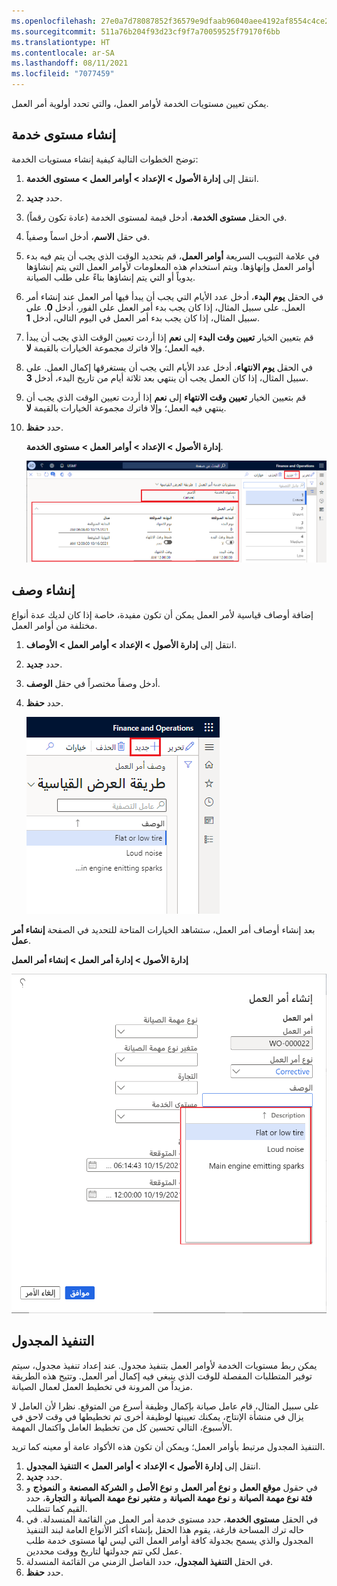 ```yaml
---
ms.openlocfilehash: 27e0a7d78087852f36579e9dfaab96040aee4192af8554c4ce23a1ed6d4e5483
ms.sourcegitcommit: 511a76b204f93d23cf9f7a70059525f79170f6bb
ms.translationtype: HT
ms.contentlocale: ar-SA
ms.lasthandoff: 08/11/2021
ms.locfileid: "7077459"
---
```

يمكن تعيين مستويات الخدمة لأوامر العمل، والتي تحدد أولوية أمر العمل. 

## <a name="create-a-service-level"></a>إنشاء مستوى خدمة
توضح الخطوات التالية كيفية إنشاء مستويات الخدمة:

1.  انتقل إلى **إدارة الأصول > الإعداد > أوامر العمل > مستوى الخدمة**.
2.  حدد **جديد‏‎**.
3.  في الحقل **مستوى الخدمة**، أدخل قيمة لمستوى الخدمة (عادة تكون رقماً).
4.  في حقل **الاسم**، أدخل اسماً وصفياً.
5.  في علامة التبويب السريعة **أوامر العمل**، قم بتحديد الوقت الذي يجب أن يتم فيه بدء أوامر العمل وإنهاؤها. ويتم استخدام هذه المعلومات لأوامر العمل التي يتم إنشاؤها يدوياً أو التي يتم إنشاؤها بناءً على طلب الصيانة.
6.  في الحقل **يوم البدء**، أدخل عدد الأيام التي يجب أن يبدأ فيها أمر العمل عند إنشاء أمر العمل. على سبيل المثال، إذا كان يجب بدء أمر العمل على الفور، أدخل **0**. على سبيل المثال، إذا كان يجب بدء أمر العمل في اليوم التالي، أدخل **1**.
7.  قم بتعيين الخيار **تعيين وقت البدء** إلى **نعم** إذا أردت تعيين الوقت الذي يجب أن يبدأ فيه العمل؛ وإلا فاترك مجموعة الخيارات بالقيمة **لا**.
8.  في الحقل **يوم الانتهاء**، أدخل عدد الأيام التي يجب أن يستغرقها إكمال العمل. على سبيل المثال، إذا كان العمل يجب أن ينتهي بعد ثلاثة أيام من تاريخ البدء، أدخل **3**.
9.  قم بتعيين الخيار **تعيين وقت الانتهاء** إلى **نعم** إذا أردت تعيين الوقت الذي يجب أن ينتهي فيه العمل؛ وإلا فاترك مجموعة الخيارات بالقيمة **لا**.
10. حدد **حفظ**.

    **إدارة الأصول > الإعداد > أوامر العمل > مستوى الخدمة**.

    [![لقطة شاشة لصفحة مستويات خدمة أمر العمل.](../media/work-order-service-level-ssm.png)](../media/work-order-service-level-ssm.png#lightbox)


## <a name="create-a-description"></a>إنشاء وصف
إضافة أوصاف قياسية لأمر العمل يمكن أن تكون مفيدة، خاصة إذا كان لديك عدة أنواع مختلفة من أوامر العمل. 

1.  انتقل إلى **إدارة الأصول > الإعداد > أوامر العمل > الأوصاف**.
2.  حدد **جديد‎**.
3.  أدخل وصفاً مختصراً في حقل **الوصف**.
4.  حدد **حفظ**.

    ![لقطة شاشة لصفحة وصف أمر العمل.](../media/work-order-description-ssm.png)

بعد إنشاء أوصاف أمر العمل، ستشاهد الخيارات المتاحة للتحديد في الصفحة **إنشاء أمر عمل**.

**إدارة الأصول > إدارة أمر العمل > إنشاء أمر العمل**

![لقطة شاشة لصفحة إنشاء أمر العمل.](../media/create-new-work-order-ssm.png)
 

## <a name="scheduled-execution"></a>التنفيذ المجدول
يمكن ربط مستويات الخدمة لأوامر العمل بتنفيذ مجدول. عند إعداد تنفيذ مجدول، سيتم توفير المتطلبات المفصلة للوقت الذي ينبغي فيه إكمال أمر العمل. وتتيح هذه الطريقة مزيداً من المرونة في تخطيط العمل لعمال الصيانة. 

على سبيل المثال، قام عامل صيانة بإكمال وظيفة أسرع من المتوقع. نظرا لأن العامل لا يزال في منشأة الإنتاج، يمكنك تعيينها لوظيفة أخرى تم تخطيطها في وقت لاحق في الأسبوع، التالي تحسين كل من تخطيط العامل واكتمال المهمة.

التنفيذ المجدول مرتبط بأوامر العمل؛ ويمكن أن تكون هذه الأكواد عامة أو معينه كما تريد.

1.  انتقل إلى **إدارة الأصول > الإعداد > أوامر العمل > التنفيذ المجدول**.
2.  حدد **جديد‎**.
3.  في حقول **موقع العمل** و **نوع أمر العمل** و **نوع الأصل** و **الشركة المصنعة** و **النموذج** و **فئة نوع مهمة الصيانة** و **نوع مهمة الصيانة** و **متغير نوع مهمة الصيانة** و **التجارة**، حدد القيم كما تتطلب.
4.  في الحقل **مستوى الخدمة**، حدد مستوى خدمة أمر العمل من القائمة المنسدلة. في حاله ترك المساحة فارغة، يقوم هذا الحقل بإنشاء أكثر الأنواع العامة لبند التنفيذ المجدول والذي يسمح بجدولة كافة أوامر العمل التي ليس لها مستوى خدمة طلب عمل لكي تتم جدولتها لتاريخ ووقت محددين.
5.  في الحقل **التنفيذ المجدول**، حدد الفاصل الزمني من القائمة المنسدلة.
6.  حدد **حفظ**.
